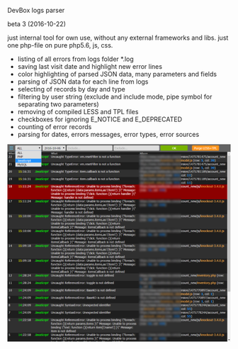 DevBox logs parser

beta 3 (2016-10-22)

just internal tool for own use, without any external frameworks and libs. 
just one php-file on pure php5.6, js, css.

- listing of all errors from logs folder *.log
- saving last visit date and highlight new error lines
- color highlighting of parsed JSON data, many parameters and fields
- parsing of JSON data for each line from logs
- selecting of records by day and type
- filtering by user string (exclude and include mode, pipe symbol for separating two parameters)
- removing of compiled LESS and TPL files
- checkboxes for ignoring E_NOTICE and E_DEPRECATED
- counting of error records
- parsing for dates, errors messages, error types, error sources

<img src="https://raw.githubusercontent.com/volkoleg/log/6552c21b65ba4e61adb13df08689d374017bf950/screenshot.png">
